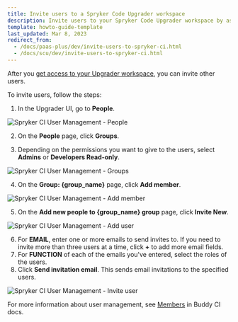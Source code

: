 ```yaml
---
title: Invite users to a Spryker Code Upgrader workspace
description: Invite users to your Spryker Code Upgrader workspace by assigning roles and permissions, allowing for efficient collaboration on project upgrades and management.
template: howto-guide-template
last_updated: Mar 8, 2023
redirect_from:
  - /docs/paas-plus/dev/invite-users-to-spryker-ci.html
  - /docs/scu/dev/invite-users-to-spryker-ci.html
---
```


After you [get access to your Upgrader workspace](/docs/ca/devscu/get-access-to-spryker-code-upgrader.html), you can invite other users.

To invite users, follow the steps:

1. In the Upgrader UI, go to **People**.

![Spryker CI User Management - People](https://spryker.s3.eu-central-1.amazonaws.com/docs/paas%2B/dev/invite-users-to-spryker-ci.md/people.png)

2. On the **People** page, click **Groups**.

3. Depending on the permissions you want to give to the users, select **Admins** or **Developers Read-only**.

![Spryker CI User Management - Groups](https://spryker.s3.eu-central-1.amazonaws.com/docs/paas%2B/dev/invite-users-to-spryker-ci.md/groups.png)

4. On the **Group: {group_name}** page, click **Add member**.

![Spryker CI User Management - Add member](https://spryker.s3.eu-central-1.amazonaws.com/docs/paas%2B/dev/invite-users-to-spryker-ci.md/add_member.png)

5. On the **Add new people to {group_name} group** page, click **Invite New**.

![Spryker CI User Management - Add user](https://spryker.s3.eu-central-1.amazonaws.com/docs/paas%2B/dev/invite-users-to-spryker-ci.md/add_user.png)

6. For **EMAIL**, enter one or more emails to send invites to.
    If you need to invite more than three users at a time, click **+** to add more email fields.
7. For **FUNCTION** of each of the emails you've entered, select the roles of the users.
8. Click **Send invitation email**.
    This sends email invitations to the specified users.

![Spryker CI User Management - Invite user](https://spryker.s3.eu-central-1.amazonaws.com/docs/paas%2B/dev/invite-users-to-spryker-ci.md/invite_user.png)

For more information about user management, see [Members](https://buddy.works/docs/collaboration/users/members) in Buddy CI docs.
